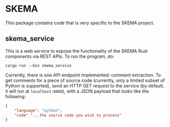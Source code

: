 # SKEMA

This package contains code that is very specific to the SKEMA project.

## skema_service

This is a web service to expose the functionality of the SKEMA Rust components
via REST APIs. To run the program, do:

```
cargo run --bin skema_service
```

Currently, there is one API endpoint implemented: comment extraction. To get
comments for a piece of source code (currently, only a limited subset of Python
is supported), send an HTTP GET request to the service (by default, it will run
at `localhost:8080`), with a JSON payload that looks like the following:

```json
{
    "language": "python",
    "code" "...the source code you wish to process"
}
```

